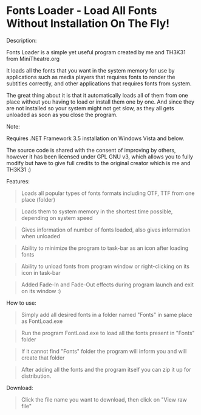# Fonts Loader - Load All Fonts Without Installation On The Fly!

Description:

Fonts Loader is a simple yet useful program created by me and TH3K31 from MiniTheatre.org

It loads all the fonts that you want in the system memory for use by applications such as media players that requires fonts to render the subtitles correctly, and other applications that requires fonts from system.

The great thing about it is that it automatically loads all of them from one place without you having to load or install them one by one. And since they are not installed so your system might not get slow, as they all gets unloaded as soon as you close the program.


Note:

Requires .NET Framework 3.5 installation on Windows Vista and below.

The source code is shared with the consent of improving by others, however it has been licensed under GPL GNU v3, which allows you to fully modify but have to give full credits to the original creator which is me and TH3K31 :)


Features:

> Loads all popular types of fonts formats including OTF, TTF from one place (folder)

> Loads them to system memory in the shortest time possible, depending on system speed

> Gives information of number of fonts loaded, also gives information when unloaded

> Ability to minimize the program to task-bar as an icon after loading fonts

> Ability to unload fonts from program window or right-clicking on its icon in task-bar

> Added Fade-In and Fade-Out effects during program launch and exit on its window :)


How to use:

> Simply add all desired fonts in a folder named "Fonts" in same place as FontLoad.exe

> Run the program FontLoad.exe to load all the fonts present in "Fonts" folder

> If it cannot find "Fonts" folder the program will inform you and will create that folder

> After adding all the fonts and the program itself you can zip it up for distribution.


Download:

> Click the file name you want to download, then click on "View raw file" 
